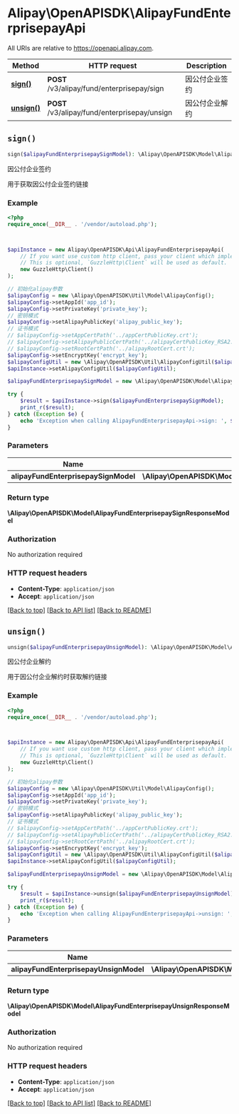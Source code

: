 # Alipay\OpenAPISDK\AlipayFundEnterprisepayApi

All URIs are relative to https://openapi.alipay.com.

Method | HTTP request | Description
------------- | ------------- | -------------
[**sign()**](AlipayFundEnterprisepayApi.md#sign) | **POST** /v3/alipay/fund/enterprisepay/sign | 因公付企业签约
[**unsign()**](AlipayFundEnterprisepayApi.md#unsign) | **POST** /v3/alipay/fund/enterprisepay/unsign | 因公付企业解约


## `sign()`

```php
sign($alipayFundEnterprisepaySignModel): \Alipay\OpenAPISDK\Model\AlipayFundEnterprisepaySignResponseModel
```

因公付企业签约

用于获取因公付企业签约链接

### Example

```php
<?php
require_once(__DIR__ . '/vendor/autoload.php');



$apiInstance = new Alipay\OpenAPISDK\Api\AlipayFundEnterprisepayApi(
    // If you want use custom http client, pass your client which implements `GuzzleHttp\ClientInterface`.
    // This is optional, `GuzzleHttp\Client` will be used as default.
    new GuzzleHttp\Client()
);

// 初始化alipay参数
$alipayConfig = new \Alipay\OpenAPISDK\Util\Model\AlipayConfig();
$alipayConfig->setAppId('app_id');
$alipayConfig->setPrivateKey('private_key');
// 密钥模式
$alipayConfig->setAlipayPublicKey('alipay_public_key');
// 证书模式
// $alipayConfig->setAppCertPath('../appCertPublicKey.crt');
// $alipayConfig->setAlipayPublicCertPath('../alipayCertPublicKey_RSA2.crt');
// $alipayConfig->setRootCertPath('../alipayRootCert.crt');
$alipayConfig->setEncryptKey('encrypt_key');
$alipayConfigUtil = new \Alipay\OpenAPISDK\Util\AlipayConfigUtil($alipayConfig);
$apiInstance->setAlipayConfigUtil($alipayConfigUtil);

$alipayFundEnterprisepaySignModel = new \Alipay\OpenAPISDK\Model\AlipayFundEnterprisepaySignModel(); // \Alipay\OpenAPISDK\Model\AlipayFundEnterprisepaySignModel

try {
    $result = $apiInstance->sign($alipayFundEnterprisepaySignModel);
    print_r($result);
} catch (Exception $e) {
    echo 'Exception when calling AlipayFundEnterprisepayApi->sign: ', $e->getMessage(), PHP_EOL;
}
```

### Parameters

Name | Type | Description  | Notes
------------- | ------------- | ------------- | -------------
 **alipayFundEnterprisepaySignModel** | **\Alipay\OpenAPISDK\Model\AlipayFundEnterprisepaySignModel**|  | [optional]

### Return type

**\Alipay\OpenAPISDK\Model\AlipayFundEnterprisepaySignResponseModel**

### Authorization

No authorization required

### HTTP request headers

- **Content-Type**: `application/json`
- **Accept**: `application/json`

[[Back to top]](#) [[Back to API list]](../../README.md#api-endpoints)
[[Back to README]](../../README.md)

## `unsign()`

```php
unsign($alipayFundEnterprisepayUnsignModel): \Alipay\OpenAPISDK\Model\AlipayFundEnterprisepayUnsignResponseModel
```

因公付企业解约

用于因公付企业解约时获取解约链接

### Example

```php
<?php
require_once(__DIR__ . '/vendor/autoload.php');



$apiInstance = new Alipay\OpenAPISDK\Api\AlipayFundEnterprisepayApi(
    // If you want use custom http client, pass your client which implements `GuzzleHttp\ClientInterface`.
    // This is optional, `GuzzleHttp\Client` will be used as default.
    new GuzzleHttp\Client()
);

// 初始化alipay参数
$alipayConfig = new \Alipay\OpenAPISDK\Util\Model\AlipayConfig();
$alipayConfig->setAppId('app_id');
$alipayConfig->setPrivateKey('private_key');
// 密钥模式
$alipayConfig->setAlipayPublicKey('alipay_public_key');
// 证书模式
// $alipayConfig->setAppCertPath('../appCertPublicKey.crt');
// $alipayConfig->setAlipayPublicCertPath('../alipayCertPublicKey_RSA2.crt');
// $alipayConfig->setRootCertPath('../alipayRootCert.crt');
$alipayConfig->setEncryptKey('encrypt_key');
$alipayConfigUtil = new \Alipay\OpenAPISDK\Util\AlipayConfigUtil($alipayConfig);
$apiInstance->setAlipayConfigUtil($alipayConfigUtil);

$alipayFundEnterprisepayUnsignModel = new \Alipay\OpenAPISDK\Model\AlipayFundEnterprisepayUnsignModel(); // \Alipay\OpenAPISDK\Model\AlipayFundEnterprisepayUnsignModel

try {
    $result = $apiInstance->unsign($alipayFundEnterprisepayUnsignModel);
    print_r($result);
} catch (Exception $e) {
    echo 'Exception when calling AlipayFundEnterprisepayApi->unsign: ', $e->getMessage(), PHP_EOL;
}
```

### Parameters

Name | Type | Description  | Notes
------------- | ------------- | ------------- | -------------
 **alipayFundEnterprisepayUnsignModel** | **\Alipay\OpenAPISDK\Model\AlipayFundEnterprisepayUnsignModel**|  | [optional]

### Return type

**\Alipay\OpenAPISDK\Model\AlipayFundEnterprisepayUnsignResponseModel**

### Authorization

No authorization required

### HTTP request headers

- **Content-Type**: `application/json`
- **Accept**: `application/json`

[[Back to top]](#) [[Back to API list]](../../README.md#api-endpoints)
[[Back to README]](../../README.md)
